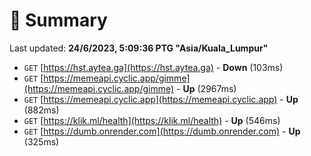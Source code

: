 # 📖 Summary
Last updated: **24/6/2023, 5:09:36 PTG "Asia/Kuala_Lumpur"**

- `GET` [https://hst.aytea.ga](https://hst.aytea.ga) - **Down** (103ms)
- `GET` [https://memeapi.cyclic.app/gimme](https://memeapi.cyclic.app/gimme) - **Up** (2967ms)
- `GET` [https://memeapi.cyclic.app](https://memeapi.cyclic.app) - **Up** (882ms)
- `GET` [https://klik.ml/health](https://klik.ml/health) - **Up** (546ms)
- `GET` [https://dumb.onrender.com](https://dumb.onrender.com) - **Up** (325ms)
